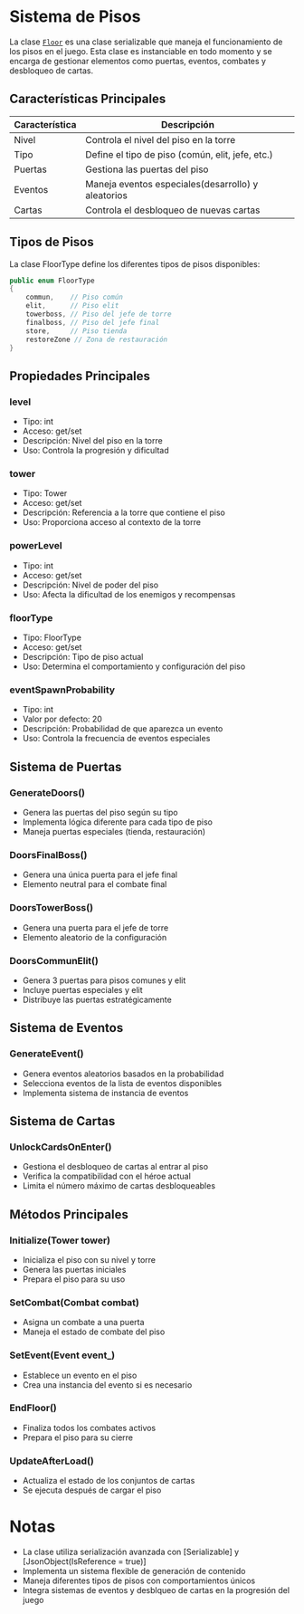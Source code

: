 # Sistema de Pisos

La clase [`Floor`](../../../../Assets/src/app/Tower/Floor/Floor.cs) es una clase serializable que maneja el funcionamiento de los pisos en el juego. Esta clase es instanciable en todo momento y se encarga de gestionar elementos como puertas, eventos, combates y desbloqueo de cartas.

## Características Principales

| Característica | Descripción |
| --- | --- |
| Nivel | Controla el nivel del piso en la torre |
| Tipo | Define el tipo de piso (común, elit, jefe, etc.) |
| Puertas | Gestiona las puertas del piso |
| Eventos | Maneja eventos especiales(desarrollo) y aleatorios |
| Cartas | Controla el desbloqueo de nuevas cartas |

## Tipos de Pisos

La clase FloorType define los diferentes tipos de pisos disponibles:

```csharp
public enum FloorType
{
    commun,    // Piso común
    elit,      // Piso elit
    towerboss, // Piso del jefe de torre
    finalboss, // Piso del jefe final
    store,     // Piso tienda
    restoreZone // Zona de restauración
}
```

## Propiedades Principales

### level

- Tipo: int
- Acceso: get/set
- Descripción: Nivel del piso en la torre
- Uso: Controla la progresión y dificultad

### tower

- Tipo: Tower
- Acceso: get/set
- Descripción: Referencia a la torre que contiene el piso
- Uso: Proporciona acceso al contexto de la torre

### powerLevel

- Tipo: int
- Acceso: get/set
- Descripción: Nivel de poder del piso
- Uso: Afecta la dificultad de los enemigos y recompensas

### floorType

- Tipo: FloorType
- Acceso: get/set
- Descripción: Tipo de piso actual
- Uso: Determina el comportamiento y configuración del piso

### eventSpawnProbability

- Tipo: int
- Valor por defecto: 20
- Descripción: Probabilidad de que aparezca un evento
- Uso: Controla la frecuencia de eventos especiales

## Sistema de Puertas

### GenerateDoors()

- Genera las puertas del piso según su tipo
- Implementa lógica diferente para cada tipo de piso
- Maneja puertas especiales (tienda, restauración)

### DoorsFinalBoss()

- Genera una única puerta para el jefe final
- Elemento neutral para el combate final

### DoorsTowerBoss()

- Genera una puerta para el jefe de torre
- Elemento aleatorio de la configuración

### DoorsCommunElit()

- Genera 3 puertas para pisos comunes y elit
- Incluye puertas especiales y elit
- Distribuye las puertas estratégicamente

## Sistema de Eventos

### GenerateEvent()

- Genera eventos aleatorios basados en la probabilidad
- Selecciona eventos de la lista de eventos disponibles
- Implementa sistema de instancia de eventos

## Sistema de Cartas

### UnlockCardsOnEnter()

- Gestiona el desbloqueo de cartas al entrar al piso
- Verifica la compatibilidad con el héroe actual
- Limita el número máximo de cartas desbloqueables

## Métodos Principales

### Initialize(Tower tower)

- Inicializa el piso con su nivel y torre
- Genera las puertas iniciales
- Prepara el piso para su uso

### SetCombat(Combat combat)

- Asigna un combate a una puerta
- Maneja el estado de combate del piso

### SetEvent(Event event_)

- Establece un evento en el piso
- Crea una instancia del evento si es necesario

### EndFloor()

- Finaliza todos los combates activos
- Prepara el piso para su cierre

### UpdateAfterLoad()

- Actualiza el estado de los conjuntos de cartas
- Se ejecuta después de cargar el piso

# Notas

- La clase utiliza serialización avanzada con [Serializable] y [JsonObject(IsReference = true)]
- Implementa un sistema flexible de generación de contenido
- Maneja diferentes tipos de pisos con comportamientos únicos
- Integra sistemas de eventos y desblqueo de cartas en la progresión del juego
